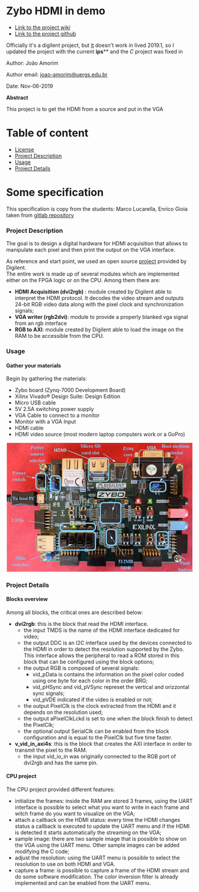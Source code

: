 # Zybo HDMI in demo

* [Link to the project wiki](https://reference.digilentinc.com/learn/programmable-logic/tutorials/zybo-hdmi-demo/start)
* [Link to the project github](https://github.com/Digilent/Zybo-hdmi-in)

Officially it's a digilent project, but [it](https://github.com/Digilent/Zybo-hdmi-in) doesn't work in lived 2019.1, so I updated the project with the current **ips**** and the *C* project was fixed in 

Author: João Amorim

Author email: joao-amorim@uergs.edu.br

Date: Nov-06-2019

**Abstract**

 This project is to get the HDMI from a source and put in the VGA 

# Table of content
* [License](../LICENSE)
* [Project Description](#Description)
* [Usage](#Usage)
* [Project Details](#Details)

# Some specification

This specification is copy from the students: Marco Lucarella, Enrico Gioia taken from [gitlab repository](https://gitlab.eurecom.fr/lucarell/HdmiAcquisition4Zybo)


### <a name="Description"></a>Project Description
The goal is to design a digital hardware for HDMI acquisition that allows to manipulate each pixel and then print the output on the VGA interface.

As reference and start point, we used an open source [project](https://reference.digilentinc.com/zybo:hdmidemo) provided by Digilent.  
The entire work is made up of several modules which are implemented either on the FPGA logic or on the CPU. Among them there are:

* **HDMI Acquisition (dvi2rgb)** : module created by Digilent able to interpret the HDMI protocol. It decodes the video stream and outputs 24-bit RGB video data along with the pixel clock and synchronization signals;
* **VGA writer (rgb2dvi)**: module to provide a properly blanked vga signal from an rgb interface
* **RGB to AXI**: module created by Digilent able to load the image on the RAM to be accessible from the CPU.


### <a name="Usage"></a>Usage

#### Gather your materials

Begin by gathering the materials:

* Zybo board (Zynq-7000 Development Board)
* Xilinx Vivado® Design Suite: Design Edition
* Micro USB cable
* 5V 2.5A switching power supply
* VGA Cable to connect to a monitor
* Monitor with a VGA Input
* HDMI cable
* HDMI video source (most modern laptop computers work or a GoPro)

![Data flow](figures/ZyboDetails.png)

### <a name="Details"></a>Project Details

#### Blocks overview

Among all blocks, the critical ones are described below:
* **dvi2rgb**: this is the block that read the HDMI interface.
	* the input TMDS is the name of the HDMI interface dedicated for video;
	* the output DDC is an I2C interface used by the devices connected to the HDMI in order to detect the resolution supported by the Zybo. This interface allows the peripheral to read a ROM stored in this block that can be configured using the block options;
	* the output RGB is composed of several signals:
		* vid_pData is contains the information on the pixel color coded using one byte for each color in the order BRG;
		* vid_pHSync and vid_pVSync represet the vertical and orizzontal sync signals;
		* vid_pVDE indicated if the video is enabled or not;
	* the output PixelClk is the clock extracted from the HDMI and it depends on the resolution used;
	* the output aPixelClkLckd is set to one when the block finish to detect the PixelClk;
	* the optional output SerialClk can be enabled from the block configuration and is equal to the PixelClk but five time faster.
* **v_vid_in_axi4s**: this is the block that creates the AXI interface in order to transmit the pixel to the RAM.
	* the input vid_io_in was originally connected to the RGB port of dvi2rgb and has the same pin.

#### CPU project

The CPU project provided different features:
* initialize the frames: inside the RAM are stored 3 frames, using the UART interface is possible to select what you want to write in each frame and witch frame do you want to visualize on the VGA;
* attach a callback on the HDMI status: every time the HDMI changes status a callback is executed to update the UART menu and if the HDMI is detected it starts automatically the streaming on the VGA;
* sample image: there are two sample image that is possible to show on the VGA using the UART menu. Other sample images can be added modifying the C code;
* adjust the resolution: using the UART menu is possible to select the resolution to use on both HDMI and VGA.
* capture a frame: is possible to capture a frame of the HDMI stream and do some software modification. The color inversion filter is already implemented and can be enabled from the UART menu.
